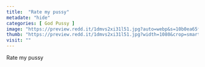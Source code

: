 ```yaml
---
title:  "Rate my pussy"
metadate: "hide"
categories: [ God Pussy ]
image: "https://preview.redd.it/1dmvs2xi31l51.jpg?auto=webp&s=10b0ea65f69c9ea21b7c1953e9bf283ad64af760"
thumb: "https://preview.redd.it/1dmvs2xi31l51.jpg?width=1080&crop=smart&auto=webp&s=5474f3f30e39b9183f1f9545a79c457a81de4074"
visit: ""
---
```

Rate my pussy
